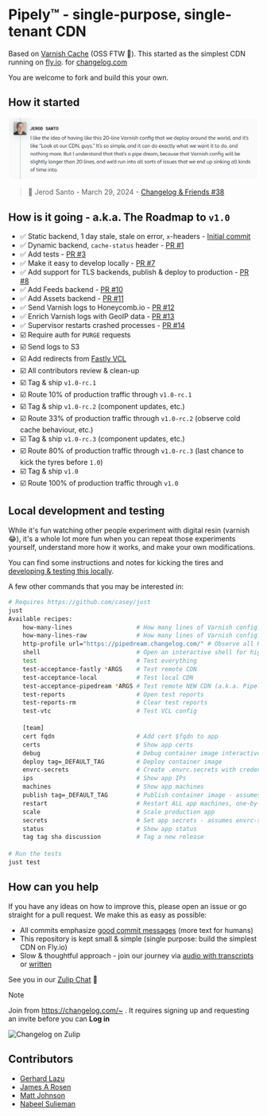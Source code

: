 # Pipely™️ - single-purpose, single-tenant CDN

Based on [Varnish Cache](https://varnish-cache.org/releases/index.html) (OSS FTW 💚). This started as the simplest CDN running on [fly.io](https://fly.io/changelog).
for [changelog.com](https://changelog.com)

You are welcome to fork and build this your own.

## How it started

![How it started](./how-it-started-changelog-friends-38.png)

> 🧢 Jerod Santo - March 29, 2024 - <a href="https://changelog.com/friends/38#transcript-208" target="_blank">Changelog & Friends #38</a>

## How is it going - a.k.a. The Roadmap to `v1.0`

- ✅ Static backend, 1 day stale, stale on error, `x`-headers - [Initial commit](https://github.com/thechangelog/pipely/commit/17d3899a52d9dc887efd7f49de92b24249431234)
- ✅ Dynamic backend, `cache-status` header - [PR #1](https://github.com/thechangelog/pipely/pull/1)
- ✅ Add tests - [PR #3](https://github.com/thechangelog/pipely/pull/3)
- ✅ Make it easy to develop locally - [PR #7](https://github.com/thechangelog/pipely/pull/7)
- ✅ Add support for TLS backends, publish & deploy to production - [PR #8](https://github.com/thechangelog/pipely/pull/8)
- ✅ Add Feeds backend - [PR #10](https://github.com/thechangelog/pipely/pull/10)
- ✅ Add Assets backend - [PR #11](https://github.com/thechangelog/pipely/pull/11)
- ✅ Send Varnish logs to Honeycomb.io - [PR #12](https://github.com/thechangelog/pipely/pull/12)
- ✅ Enrich Varnish logs with GeoIP data - [PR #13](https://github.com/thechangelog/pipely/pull/13)
- ✅ Supervisor restarts crashed processes - [PR #14](https://github.com/thechangelog/pipely/pull/14)
- ☑️ Require auth for `PURGE` requests
- ☑️ Send logs to S3
- ☑️ Add redirects from [Fastly VCL](./varnish/changelog.com.vcl)
- ☑️ All contributors review & clean-up
- ☑️ Tag & ship `v1.0-rc.1`
- ☑️ Route 10% of production traffic through `v1.0-rc.1`
- ☑️ Tag & ship `v1.0-rc.2` (component updates, etc.)
- ☑️ Route 33% of production traffic through `v1.0-rc.2` (observe cold cache behaviour, etc.)
- ☑️ Tag & ship `v1.0-rc.3` (component updates, etc.)
- ☑️ Route 80% of production traffic through `v1.0-rc.3` (last chance to kick the tyres before `1.0`)
- ☑️ Tag & ship `v1.0`
- ☑️ Route 100% of production traffic through `v1.0`

## Local development and testing

While it's fun watching other people experiment with digital resin (varnish
😂), it's a whole lot more fun when you can repeat those experiments yourself,
understand more how it works, and make your own modifications.

You can find some instructions and notes for kicking the tires and [developing
& testing this locally](docs/local_dev.md).

A few other commands that you may be interested in:

```bash
# Requires https://github.com/casey/just
just
Available recipes:
    how-many-lines                  # How many lines of Varnish config?
    how-many-lines-raw              # How many lines of Varnish config?
    http-profile url="https://pipedream.changelog.com/" # Observe all HTTP timings - https://blog.cloudflare.com/a-question-of-timing
    shell                           # Open an interactive shell for high-level commands, e.g. `test`, `debug | terminal`, etc.
    test                            # Test everything
    test-acceptance-fastly *ARGS    # Test remote CDN
    test-acceptance-local           # Test local CDN
    test-acceptance-pipedream *ARGS # Test remote NEW CDN (a.k.a. Pipely, a.k.a. Pipedream)
    test-reports                    # Open test reports
    test-reports-rm                 # Clear test reports
    test-vtc                        # Test VCL config

    [team]
    cert fqdn                       # Add cert $fqdn to app
    certs                           # Show app certs
    debug                           # Debug container image interactively - assumes envrc-secrets was already run
    deploy tag=_DEFAULT_TAG         # Deploy container image
    envrc-secrets                   # Create .envrc.secrets with credentials from 1Password
    ips                             # Show app IPs
    machines                        # Show app machines
    publish tag=_DEFAULT_TAG        # Publish container image - assumes envrc-secrets was already run
    restart                         # Restart ALL app machines, one-by-one
    scale                           # Scale production app
    secrets                         # Set app secrets - assumes envrc-secrets was already run
    status                          # Show app status
    tag tag sha discussion          # Tag a new release

# Run the tests
just test
```

## How can you help

If you have any ideas on how to improve this, please open an issue or go
straight for a pull request. We make this as easy as possible:
- All commits emphasize [good commit messages](https://cbea.ms/git-commit/) (more text for humans)
- This repository is kept small & simple (single purpose: build the simplest CDN on Fly.io)
- Slow & thoughtful approach - join our journey via [audio with transcripts](https://changelog.com/topic/kaizen) or [written](https://github.com/thechangelog/changelog.com/discussions/categories/kaizen)

See you in our [Zulip Chat](https://changelog.zulipchat.com/) 👋

> [!NOTE]
> Join from <https://changelog.com/~> . It requires signing up and requesting an invite before you can **Log in**

![Changelog on Zulip](./changelog.zulipchat.png)

## Contributors

- [Gerhard Lazu](https://gerhard.io)
- [James A Rosen](https://www.jamesarosen.com/now)
- [Matt Johnson](https://github.com/mttjohnson)
- [Nabeel Sulieman](https://github.com/nabsul)

